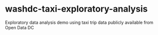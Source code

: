 # washdc-taxi-exploratory-analysis
Exploratory data analysis demo using taxi trip data publicly available from Open Data DC
